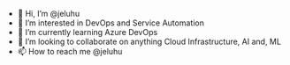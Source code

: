 - 👋 Hi, I’m @jeluhu
- 👀 I’m interested in DevOps and Service Automation
- 🌱 I’m currently learning Azure DevOps
- 💞️ I’m looking to collaborate on anything Cloud Infrastructure, AI and, ML
- 📫 How to reach me @jeluhu

<!---
jeluhu/jeluhu is a ✨ special ✨ repository because its `README.md` (this file) appears on your GitHub profile.
You can click the Preview link to take a look at your changes.
--->

